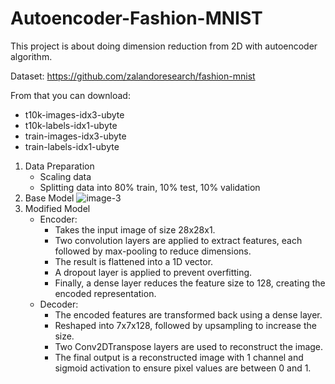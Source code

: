# Autoencoder-Fashion-MNIST
This project is about doing dimension reduction from 2D with autoencoder algorithm.

Dataset: https://github.com/zalandoresearch/fashion-mnist

From that you can download: 
  - t10k-images-idx3-ubyte
  - t10k-labels-idx1-ubyte
  - train-images-idx3-ubyte
  - train-labels-idx1-ubyte

1. Data Preparation
    - Scaling data
    - Splitting data into 80% train, 10% test, 10% validation
2. Base Model
    ![image-3](https://github.com/user-attachments/assets/5c3701d8-3328-46e4-be25-ce6dfbb1589c)
3. Modified Model
   - Encoder:
       - Takes the input image of size 28x28x1.
       - Two convolution layers are applied to extract features, each followed by max-pooling to reduce dimensions.
       - The result is flattened into a 1D vector.
       - A dropout layer is applied to prevent overfitting.
       - Finally, a dense layer reduces the feature size to 128, creating the encoded representation.
    - Decoder:
       - The encoded features are transformed back using a dense layer.
       - Reshaped into 7x7x128, followed by upsampling to increase the size.
       - Two Conv2DTranspose layers are used to reconstruct the image.
       - The final output is a reconstructed image with 1 channel and sigmoid activation to ensure pixel values are between 0 and 1.
